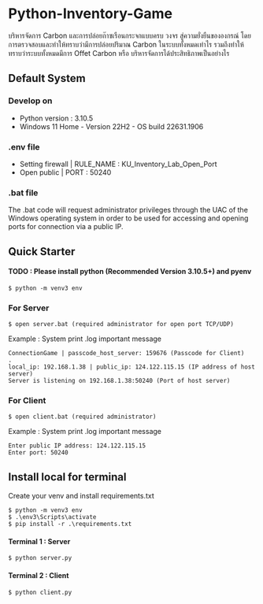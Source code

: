 
# Python-Inventory-Game

บริหารจัดการ Carbon และการปล่อยก๊าซเรือนกระจกแบบครบ
วงจร สู่ความยั่งยืนขององกรณ์
โดยการตรวจสอบและทําให้ทราบว่ามีการปล่อยปริมาณ Carbon
ในระบบทั้งหมดเท่าไร รวมถึงทําให้ทราบว่าระบบทั้งหมดมีการ
Offet Carbon หรือ บริหารจัดการได้ประสิทธิภาพเป็นอย่างไร

## Default System

### Develop on

- Python version : 3.10.5
- Windows 11 Home - Version 22H2 - OS build	22631.1906

### .env file

- Setting firewall | RULE_NAME : KU_Inventory_Lab_Open_Port
- Open public | PORT : 50240

### .bat file

The .bat code will request administrator privileges through the UAC of the Windows operating system in order to be used for accessing and opening ports for connection via a public IP.

## Quick Starter

#### TODO : Please install python (Recommended Version 3.10.5+) and pyenv

    $ python -m venv3 env

### For Server

    $ open server.bat (required administrator for open port TCP/UDP)

Example : System print .log important message

    ConnectionGame | passcode_host_server: 159676 (Passcode for Client)
	.
	local_ip: 192.168.1.38 | public_ip: 124.122.115.15 (IP address of host server)
	Server is listening on 192.168.1.38:50240 (Port of host server)

### For Client

    $ open client.bat (required administrator)

Example : System print .log important message

    Enter public IP address: 124.122.115.15
	Enter port: 50240

## Install local for terminal

Create your venv and install requirements.txt

    $ python -m venv3 env
    $ .\env3\Scripts\activate
    $ pip install -r .\requirements.txt

#### Terminal 1 : Server

    $ python server.py

#### Terminal 2 : Client

    $ python client.py
